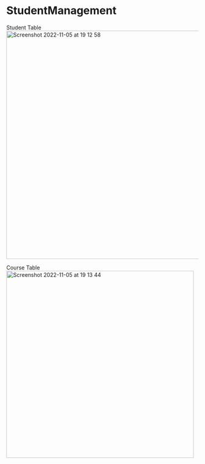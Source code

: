 # StudentManagement

Student Table
<img width="599" alt="Screenshot 2022-11-05 at 19 12 58" src="https://user-images.githubusercontent.com/69207728/200123252-9d3bdf28-334d-414a-bd09-6bc4d5191435.png">

Course Table
<img width="491" alt="Screenshot 2022-11-05 at 19 13 44" src="https://user-images.githubusercontent.com/69207728/200123311-87fe8db4-4350-49ea-9297-7662f9a39729.png">
